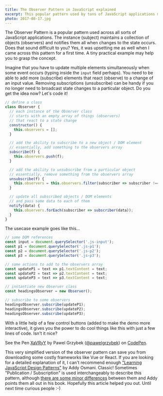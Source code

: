 ```yaml
---
title: The Observer Pattern in JavaScript explained
excerpt: This popular pattern used by tons of JavaScript applications may save you from injecting costly dependencies in your project. Easy, clean and very useful.
photo: 2017-08-17.jpg
---
```


The Observer Pattern is a popular pattern used across all sorts of JavaScript applications. The instance (subject) maintains a collection of objects (observers) and notifies them all when changes to the state occurs. Does that sound difficult to you? Yes, it was upsetting me as well when I came across this pattern for a first time. A tiny practical example may help you to grasp the concept.

Imagine that you have to update multiple elements simultaneously when some event occurs (typing inside the `input` field perhaps). You need to be able to add more (subscribe) elements that react (observe) to a change of an input value. Removing subscriptions (unsubscribe) can be handy if you no longer need to broadcast state changes to a particular object. Do you get the idea now? Let's code it!

```js
// define a class
class Observer {
  // each instance of the Observer class
  // starts with an empty array of things (observers)
  // that react to a state change
  constructor() {
    this.observers = [];
  }

  // add the ability to subscribe to a new object / DOM element
  // essentially, add something to the observers array
  subscribe(f) {
    this.observers.push(f);
  }

  // add the ability to unsubscribe from a particular object
  // essentially, remove something from the observers array
  unsubscribe(f) {
    this.observers = this.observers.filter(subscriber => subscriber !== f);
  }

  // update all subscribed objects / DOM elements
  // and pass some data to each of them
  notify(data) {
    this.observers.forEach(subscriber => subscriber(data));
  }
}
```

The usecase example goes like this…

```js
// some DOM references
const input = document.querySelector('.js-input');
const p1 = document.querySelector('.js-p1');
const p2 = document.querySelector('.js-p2');
const p3 = document.querySelector('.js-p3');

// some actions to add to the observers array
const updateP1 = text => p1.textContent = text;
const updateP2 = text => p2.textContent = text;
const updateP3 = text => p3.textContent = text;

// instantiate new Observer class
const headingsObserver = new Observer();

// subscribe to some observers
headingsObserver.subscribe(updateP1);
headingsObserver.subscribe(updateP2);
headingsObserver.subscribe(updateP3);
```

With a little help of a few control buttons (added to make the demo more interactive), it gives you the power to do cool things like this with just a few lines of code. Isn't it nice?

<p>
<p data-height="431" data-theme-id="14885" data-slug-hash="XaVRyY" data-default-tab="result" data-user="pawelgrzybek" data-embed-version="2" data-pen-title="XaVRyY" class="codepen">See the Pen <a href="https://codepen.io/pawelgrzybek/pen/XaVRyY/">XaVRyY</a> by Pawel Grzybek (<a href="https://codepen.io/pawelgrzybek">@pawelgrzybek</a>) on <a href="https://codepen.io">CodePen</a>.</p>
<script async src="https://production-assets.codepen.io/assets/embed/ei.js"></script>
</p>

This very simplified version of the observer pattern can save you from downloading some costly frameworks like Vue or React. If you are looking for a detailed explanation of it, I can't recommend enough ["Learning JavaScript Design Patterns"](https://addyosmani.com/resources/essentialjsdesignpatterns/book/#observerpatternjavascript) by Addy Osmani. Classic! Sometimes "Publication / Subscription" is used interchangeably to describe this pattern, although [there are some minor differences](https://addyosmani.com/resources/essentialjsdesignpatterns/book/#observerpatternjavascript) between them and Addy points them all out in his book. Hopefully this article helped you out. Until next time curious people :-)
